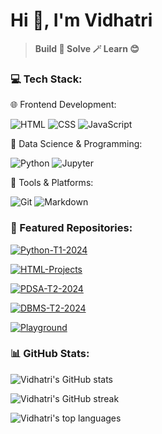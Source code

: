 # Hi 👋, I'm Vidhatri

> **Build 🔨 Solve 🪄 Learn 😊**

### 💻 Tech Stack:

🌐 Frontend Development:

![HTML](https://img.shields.io/badge/HTML-239120?style=for-the-badge&logo=html5&logoColor=white)
![CSS](https://img.shields.io/badge/CSS-1572B6?style=for-the-badge&logo=css3&logoColor=white)
![JavaScript](https://img.shields.io/badge/JavaScript-F7DF1E?style=for-the-badge&logo=javascript&logoColor=black)

🧠 Data Science & Programming:

![Python](https://img.shields.io/badge/Python-3776AB?style=for-the-badge&logo=python&logoColor=white)
![Jupyter](https://img.shields.io/badge/Jupyter-F37626?style=for-the-badge&logo=jupyter&logoColor=white)

🚀 Tools & Platforms:

![Git](https://img.shields.io/badge/Git-F05032?style=for-the-badge&logo=git&logoColor=white)
![Markdown](https://img.shields.io/badge/Markdown-111724?style=for-the-badge&logo=markdown&logoColor=white)

### 📂 Featured Repositories:

[![Python-T1-2024](https://github-readme-stats.vercel.app/api/pin/?username=vidhatrihr&repo=Python-T1-2024)](https://github.com/vidhatrihr/Python-T1-2024)

[![HTML-Projects](https://github-readme-stats.vercel.app/api/pin/?username=vidhatrihr&repo=HTML-Projects)](https://github.com/vidhatrihr/HTML-Projects)

[![PDSA-T2-2024](https://github-readme-stats.vercel.app/api/pin/?username=vidhatrihr&repo=PDSA-T2-2024)](https://github.com/vidhatrihr/PDSA-T2-2024)

[![DBMS-T2-2024](https://github-readme-stats.vercel.app/api/pin/?username=vidhatrihr&repo=DBMS-T2-2024)](https://github.com/vidhatrihr/DBMS-T2-2024)

[![Playground](https://github-readme-stats.vercel.app/api/pin/?username=vidhatrihr&repo=Playground)](https://github.com/vidhatrihr/Playground)

### 📊 GitHub Stats:

![Vidhatri's GitHub stats](https://github-readme-stats.vercel.app/api?username=vidhatrihr&theme=dark&hide_border=false&include_all_commits=true&count_private=false&show_icons=true&rank_icon=github&ring_color=0f0)
<br/>

![Vidhatri's GitHub streak](https://github-readme-streak-stats.herokuapp.com/?user=vidhatrihr&theme=dark&hide_border=false)
<br/>

![Vidhatri's top languages](https://github-readme-stats.vercel.app/api/top-langs/?username=vidhatrihr&theme=dark&hide_border=false&include_all_commits=true&count_private=false&layout=compact)
